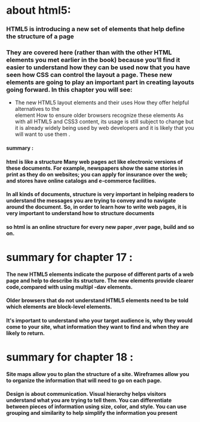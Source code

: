 
 # about html5:
### HTML5 is introducing a new set of elements that help define the structure of a page
### They are covered here (rather than with the other HTML elements you met earlier in the book) because you’ll find it easier to understand how they can be used now that you have seen how CSS can control the layout a page. These new elements are going to play an important part in creating layouts going forward. In this chapter you will see:

* The new HTML5 layout elements and their uses
How they offer helpful alternatives to the <div> element
How to ensure older browsers recognize these elements As with all HTML5 and CSS3 content, its usage is still subject to change but it is already widely being used by web developers and it is likely that you will want to use them .
  
#### summary :
  
#### html is like a structure Many web pages act like electronic versions of these documents. For example, newspapers show the same stories in print as they do on websites; you can apply for insurance over the web; and stores have online catalogs and e-commerce facilities.

#### In all kinds of documents, structure is very important in helping readers to understand the messages you are trying to convey and to navigate around the document. So, in order to learn how to write web pages, it is very important to understand how to structure documents
#### so html is an online structure for every new paper ,ever page, build and so on.

# summary for chapter 17 :

#### The new HTML5 elements indicate the purpose of different parts of a web page and help to describe its structure. The new elements provide clearer code,compared with using multipl -dav elements.
#### Older browsers that do not understand HTML5 elements need to be told which elements are block-level elements.
#### It's important to understand who your target audience is, why they would come to your site, what information they want to find and when they are likely to return.
# summary for chapter 18 :
#### Site maps allow you to plan the structure of a site. Wireframes allow you to organize the information that will need to go on each page. 
#### Design is about communication. Visual hierarchy helps visitors understand what you are trying to tell them. You can differentiate between pieces of information using size, color, and style. You can use grouping and similarity to help simplify the information you present</h4>
